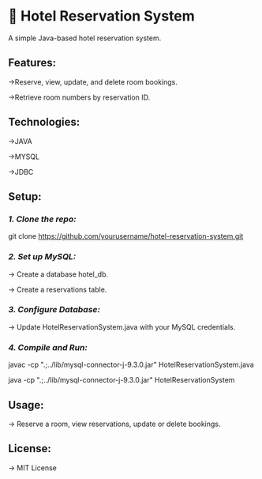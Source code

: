 # 🏨 **Hotel Reservation System**

A simple Java-based hotel reservation system.

## **Features:**

->Reserve, view, update, and delete room bookings.

->Retrieve room numbers by reservation ID.

## **Technologies:**

->JAVA

->MYSQL

->JDBC

## **Setup:**

### ***1. Clone the repo:***

git clone https://github.com/yourusername/hotel-reservation-system.git

### ***2. Set up MySQL:***

-> Create a database hotel_db.

-> Create a reservations table.

### ***3. Configure Database:***

-> Update HotelReservationSystem.java with your MySQL credentials.

### ***4. Compile and Run:***

javac -cp ".;../lib/mysql-connector-j-9.3.0.jar" HotelReservationSystem.java


java -cp ".;../lib/mysql-connector-j-9.3.0.jar" HotelReservationSystem

## **Usage:**

-> Reserve a room, view reservations, update or delete bookings.

## **License:**
-> MIT License


